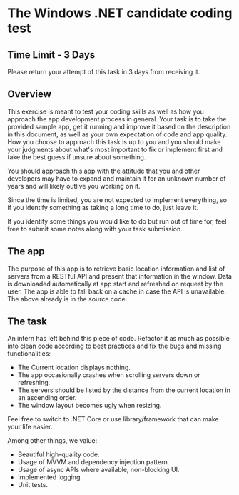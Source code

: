 # The Windows .NET candidate coding test

## Time Limit - 3 Days
Please return your attempt of this task in 3 days from receiving it.

## Overview
This exercise is meant to test your coding skills as well as how you approach the app
development process in general. Your task is to take the provided sample app, get it
running and improve it based on the description in this document, as well as your own
expectation of code and app quality. How you choose to approach this task is up to you
and you should make your judgments about what's most important to fix or implement
first and take the best guess if unsure about something.

You should approach this app with the attitude that you and other developers may have
to expand and maintain it for an unknown number of years and will likely outlive you
working on it.

Since the time is limited, you are not expected to implement everything, so if you identify
something as taking a long time to do, just leave it.

If you identify some things you would like to do but run out of time for, feel free
to submit some notes along with your task submission.

## The app
The purpose of this app is to retrieve basic location information and list of servers
from a RESTful API and present that information in the window. Data is downloaded
automatically at app start and refreshed on request by the user. The app is able to
fall back on a cache in case the API is unavailable. The above already is in the source
code.

## The task
An intern has left behind this piece of code. Refactor it as much as possible into clean 
code according to best practices and fix the bugs and missing functionalities:
- The Current location displays nothing.
- The app occasionally crashes when scrolling servers down or refreshing.
- The servers should be listed by the distance from the current location in an ascending 
order.
- The window layout becomes ugly when resizing.

Feel free to switch to .NET Core or use library/framework that can make your life easier.

Among other things, we value:
- Beautiful high-quality code.
- Usage of MVVM and dependency injection pattern.
- Usage of async APIs where available, non-blocking UI.
- Implemented logging.
- Unit tests.
